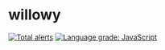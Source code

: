 # willowy

[![Total alerts](https://img.shields.io/lgtm/alerts/g/thattomperson/willowy.svg?logo=lgtm&logoWidth=18)](https://lgtm.com/projects/g/thattomperson/willowy/alerts/)
[![Language grade: JavaScript](https://img.shields.io/lgtm/grade/javascript/g/thattomperson/willowy.svg?logo=lgtm&logoWidth=18)](https://lgtm.com/projects/g/thattomperson/willowy/context:javascript)